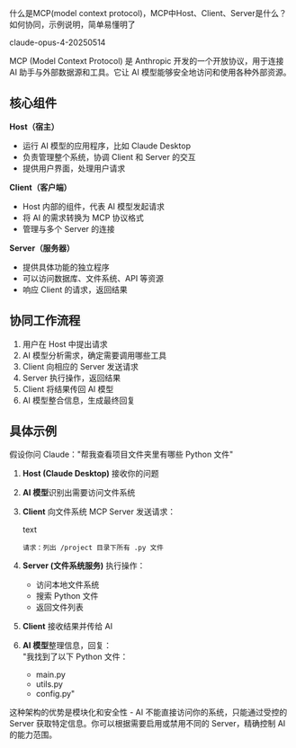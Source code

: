 什么是MCP(model context protocol)，MCP中Host、Client、Server是什么？如何协同，示例说明，简单易懂明了

claude-opus-4-20250514

MCP (Model Context Protocol) 是 Anthropic 开发的一个开放协议，用于连接 AI 助手与外部数据源和工具。它让 AI 模型能够安全地访问和使用各种外部资源。

## 核心组件

**Host（宿主）**

- 运行 AI 模型的应用程序，比如 Claude Desktop
- 负责管理整个系统，协调 Client 和 Server 的交互
- 提供用户界面，处理用户请求

**Client（客户端）**

- Host 内部的组件，代表 AI 模型发起请求
- 将 AI 的需求转换为 MCP 协议格式
- 管理与多个 Server 的连接

**Server（服务器）**

- 提供具体功能的独立程序
- 可以访问数据库、文件系统、API 等资源
- 响应 Client 的请求，返回结果

## 协同工作流程

1. 用户在 Host 中提出请求
2. AI 模型分析需求，确定需要调用哪些工具
3. Client 向相应的 Server 发送请求
4. Server 执行操作，返回结果
5. Client 将结果传回 AI 模型
6. AI 模型整合信息，生成最终回复

## 具体示例

假设你问 Claude："帮我查看项目文件夹里有哪些 Python 文件"

1. **Host (Claude Desktop)** 接收你的问题
2. **AI 模型**识别出需要访问文件系统
3. **Client** 向文件系统 MCP Server 发送请求：
    
    text
    
    ```
    请求：列出 /project 目录下所有 .py 文件
    ```
    
4. **Server (文件系统服务)** 执行操作：
    - 访问本地文件系统
    - 搜索 Python 文件
    - 返回文件列表
5. **Client** 接收结果并传给 AI
6. **AI 模型**整理信息，回复：  
    "我找到了以下 Python 文件：
    - main.py
    - utils.py
    - config.py"

这种架构的优势是模块化和安全性 - AI 不能直接访问你的系统，只能通过受控的 Server 获取特定信息。你可以根据需要启用或禁用不同的 Server，精确控制 AI 的能力范围。